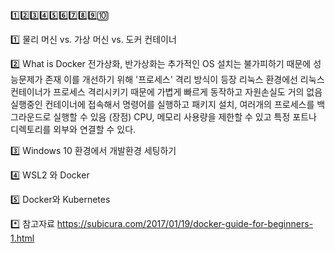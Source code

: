 1️⃣2️⃣3️⃣4️⃣5️⃣6️⃣7️⃣8️⃣9️⃣🔟

1️⃣ 물리 머신 vs. 가상 머신 vs. 도커 컨테이너


2️⃣ What is Docker
    전가상화, 반가상화는 추가적인 OS 설치는 불가피하기 때문에 성능문제가 존재
    이를 개선하기 위해 '프로세스' 격리 방식이 등장
    리눅스 환경에선 리눅스 컨테이너가 프로세스 격리시키기 때문에 가볍게 빠르게 동작하고 자원손실도 거의 없음
    실행중인 컨테이너에 접속해서 명령어를 실행하고 패키지 설치, 여러개의 프로세스를 백그라운드로 실행할 수 있음 (장점)
    CPU, 메모리 사용량을 제한할 수 있고 특정 포트나 디렉토리를 외부와 연결할 수 있다.


3️⃣ Windows 10 환경에서 개발환경 세팅하기

4️⃣ WSL2 와 Docker

5️⃣ Docker와 Kubernetes

*️⃣ 참고자료
https://subicura.com/2017/01/19/docker-guide-for-beginners-1.html
